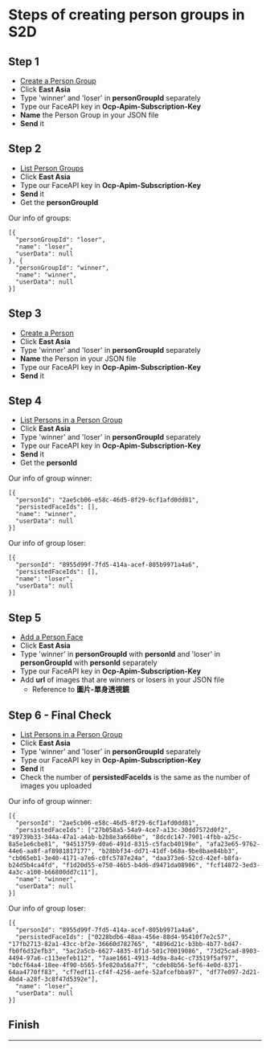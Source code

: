 Steps of creating person groups in S2D
===

## Step 1

*    [Create a Person Group](https://eastasia.dev.cognitive.microsoft.com/docs/services/563879b61984550e40cbbe8d/operations/563879b61984550f30395244)
*    Click **East Asia**
*    Type 'winner' and 'loser' in **personGroupId** separately
*    Type our FaceAPI key in **Ocp-Apim-Subscription-Key**
*    **Name** the Person Group in your JSON file
*    **Send** it

## Step 2

*    [List Person Groups](https://eastasia.dev.cognitive.microsoft.com/docs/services/563879b61984550e40cbbe8d/operations/563879b61984550f30395248)
*    Click **East Asia**
*    Type our FaceAPI key in **Ocp-Apim-Subscription-Key**
*    **Send** it
*    Get the **personGroupId**

Our info of groups:
```
[{
  "personGroupId": "loser",
  "name": "loser",
  "userData": null
}, {
  "personGroupId": "winner",
  "name": "winner",
  "userData": null
}]
```

## Step 3

*    [Create a Person](https://eastasia.dev.cognitive.microsoft.com/docs/services/563879b61984550e40cbbe8d/operations/563879b61984550f3039523c)
*    Click **East Asia**
*    Type 'winner' and 'loser' in **personGroupId** separately
*    **Name** the Person in your JSON file
*    Type our FaceAPI key in **Ocp-Apim-Subscription-Key**
*    **Send** it

## Step 4

*    [List Persons in a Person Group](https://eastasia.dev.cognitive.microsoft.com/docs/services/563879b61984550e40cbbe8d/operations/563879b61984550f30395241)
*    Click **East Asia**
*    Type 'winner' and 'loser' in **personGroupId** separately
*    Type our FaceAPI key in **Ocp-Apim-Subscription-Key**
*    **Send** it
*    Get the **personId**

Our info of group winner:
```
[{
  "personId": "2ae5cb06-e58c-46d5-8f29-6cf1afd0dd81",
  "persistedFaceIds": [],
  "name": "winner",
  "userData": null
}]
```
Our info of group loser:
```
[{
  "personId": "8955d99f-7fd5-414a-acef-805b9971a4a6",
  "persistedFaceIds": [],
  "name": "loser",
  "userData": null
}]
```

## Step 5

*    [Add a Person Face](https://eastasia.dev.cognitive.microsoft.com/docs/services/563879b61984550e40cbbe8d/operations/563879b61984550f3039523b)
*    Click **East Asia**
*    Type 'winner' in **personGroupId** with **personId** and 'loser' in **personGroupId** with **personId** separately
*    Type our FaceAPI key in **Ocp-Apim-Subscription-Key**
*    Add **url** of images that are winners or losers in your JSON file
        *    Reference to **圖片-單身透視鏡**

## Step 6 - Final Check

*    [List Persons in a Person Group](https://eastasia.dev.cognitive.microsoft.com/docs/services/563879b61984550e40cbbe8d/operations/563879b61984550f30395241)
*    Click **East Asia**
*    Type 'winner' and 'loser' in **personGroupId** separately
*    Type our FaceAPI key in **Ocp-Apim-Subscription-Key**
*    **Send** it
*    Check the number of **persistedFaceIds** is the same as the number of images you uploaded

Our info of group winner:
```
[{
  "personId": "2ae5cb06-e58c-46d5-8f29-6cf1afd0dd81",
  "persistedFaceIds": ["27b058a5-54a9-4ce7-a13c-30dd7572d0f2", "89739b33-344a-47a1-a4ab-b2b8e3a660be", "8dcdc147-7901-4fbb-a25c-8a5e1e6cbe81", "94513759-d0a6-491d-8315-c5facb40198e", "afa23e65-9762-44e6-aa8f-af8981817177", "b28bbf34-dd71-41df-b68a-9be8bae84bb3", "cb065eb1-3e40-4171-a7e6-c0fc5787e24a", "daa373e6-52cd-42ef-b8fa-b24d5b4ca4fd", "f1d20d55-e750-46b5-b4d6-d9471da08906", "fcf14872-3ed3-4a3c-a100-b66800dd7c11"],
  "name": "winner",
  "userData": null
}]
```
Our info of group loser:
```
[{
  "personId": "8955d99f-7fd5-414a-acef-805b9971a4a6",
  "persistedFaceIds": ["0228bdb6-48aa-456e-88d4-95410f7e2c57", "17fb2713-82a1-43cc-bf2e-36660d782765", "4896d21c-b3bb-4b77-bd47-fb0f6d32efb3", "5ac2a5cb-6627-4835-8f1d-501c70019086", "73d25cad-8903-4494-97a6-c113eefeb112", "7aae1661-4913-4d9a-8a4c-c73519f5af97", "b0cf64a4-18ee-4f90-b565-5fe820a56a7f", "cdeb8b56-5ef6-4e0d-8371-64aa4770ff83", "cf7edf11-cf4f-4256-aefe-52afcefbba97", "df77e097-2d21-4bd4-a28f-3c8f47d5392e"],
  "name": "loser",
  "userData": null
}]
```

## Finish

---
